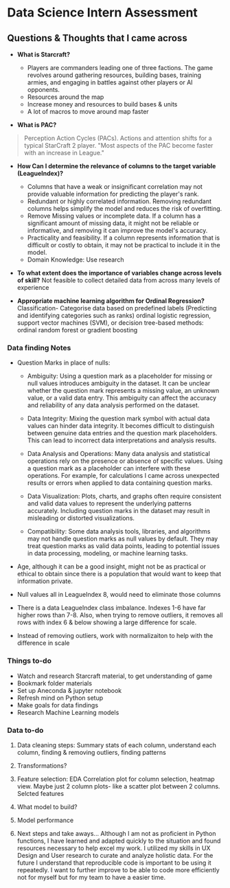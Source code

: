 # Data Science Intern Assessment


## Questions & Thoughts that I came across

- **What is Starcraft?**
    - Players are commanders leading one of three factions. The game revolves around gathering resources, building bases, training armies, and engaging in battles against other players or AI opponents. 
    - Resources around the map
    - Increase money and resources to build bases & units
    - A lot of macros to move around map faster 

- **What is PAC?**
> Perception Action Cycles (PACs). Actions and attention shifts for a typical StarCraft 2 player. "Most aspects of the PAC become faster with an increase in League."

- **How Can I determine the relevance of columns to the target variable (LeagueIndex)?**
    - Columns that have a weak or insignificant correlation may not provide valuable information for predicting the player's rank.
    - Redundant or highly correlated information. Removing redundant columns helps simplify the model and reduces the risk of overfitting. 
    - Remove Missing values or incomplete data. If a column has a significant amount of missing data, it might not be reliable or informative, and removing it can improve the model's accuracy.
    - Practicality and feasibility. If a column represents information that is difficult or costly to obtain, it may not be practical to include it in the model.
    - Domain Knowledge: Use research

- **To what extent does the importance of variables change across levels of skill?**
    Not feasible to collect detailed data from across many levels of experience

- **Appropriate machine learning algorithm for Ordinal Regression?**
    Classification- Categorise data based on predefined labels (Predicting and identifying categories such as ranks) 
    ordinal logistic regression, support vector machines (SVM), or decision tree-based methods: ordinal random forest or gradient boosting

### Data finding Notes
- Question Marks in place of nulls:
    - Ambiguity: Using a question mark as a placeholder for missing or null values introduces ambiguity in the dataset. It can be unclear whether the question mark represents a missing value, an unknown value, or a valid data entry. This ambiguity can affect the accuracy and reliability of any data analysis performed on the dataset.

    - Data Integrity: Mixing the question mark symbol with actual data values can hinder data integrity. It becomes difficult to distinguish between genuine data entries and the question mark placeholders. This can lead to incorrect data interpretations and analysis results.

    - Data Analysis and Operations: Many data analysis and statistical operations rely on the presence or absence of specific values. Using a question mark as a placeholder can interfere with these operations. For example, for calculations I came across unexpected results or errors when applied to data containing question marks.

    - Data Visualization: Plots, charts, and graphs often require consistent and valid data values to represent the underlying patterns accurately. Including question marks in the dataset may result in misleading or distorted visualizations.

    - Compatibility: Some data analysis tools, libraries, and algorithms may not handle question marks as null values by default. They may treat question marks as valid data points, leading to potential issues in data processing, modeling, or machine learning tasks.

- Age, although it can be a good insight, might not be as practical or ethical to obtain since there is a population that would want to keep that information private.
- Null values all in LeagueIndex 8, would need to eliminate those columns 
- There is a data LeagueIndex class imbalance. Indexes 1-6 have far higher rows than 7-8. Also, when trying to remove outliers, it removes all rows with index 6 & below showing a large difference for scale.
- Instead of removing outliers, work with normalizaiton to help with the difference in scale

### Things to-do

- Watch and research Starcraft material, to get understanding of game
- Bookmark folder materials
- Set up Aneconda & jupyter notebook
- Refresh mind on Python setup
- Make goals for data findings
- Research Machine Learning models


### Data to-do
1. Data cleaning steps: Summary stats of each column, understand each column, finding & removing outliers, finding patterns

2. Transformations?

3. Feature selection: EDA Correlation plot for column selection, heatmap view. Maybe just 2 column plots- like a scatter plot between 2 columns. Selcted features 

4. What model to build?

5. Model performance

6. Next steps and take aways...
    Although I am not as proficient in Python functions, I have learned and adapted quickly to the situation and found resources necessary to help excel my work. I utilized my skills in UX Design and User research to curate and analyze holistic data. For the future I understand that reproducible code is important to be using it repeatedly. I want to further improve to be able to code more efficiently not for myself but for my team to have a easier time. 


